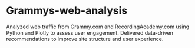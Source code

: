 # Grammys-web-analysis
Analyzed web traffic from Grammy.com and RecordingAcademy.com using Python and Plotly to assess user engagement. Delivered data-driven recommendations to improve site structure and user experience.
